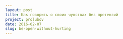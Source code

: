 ```yaml
---
layout: post
title: Как говорить о своих чувствах без претензий
project: prolubov
date: 2016-02-07
slug: be-open-without-hurting
---
```

